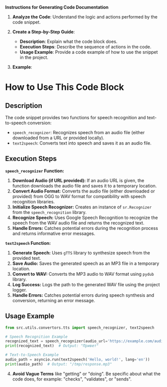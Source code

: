 **Instructions for Generating Code Documentation**

1. **Analyze the Code**: Understand the logic and actions performed by the code snippet.

2. **Create a Step-by-Step Guide**:
    - **Description**: Explain what the code block does.
    - **Execution Steps**: Describe the sequence of actions in the code.
    - **Usage Example**: Provide a code example of how to use the snippet in the project.

3. **Example**:

How to Use This Code Block
=========================================================================================

Description
-------------------------
The code snippet provides two functions for speech recognition and text-to-speech conversion:

- `speech_recognizer`: Recognizes speech from an audio file (either downloaded from a URL or provided locally).
- `text2speech`: Converts text into speech and saves it as an audio file.

Execution Steps
-------------------------
**`speech_recognizer` Function:**

1. **Download Audio (if URL provided):** If an audio URL is given, the function downloads the audio file and saves it to a temporary location.
2. **Convert Audio Format:** Converts the audio file (either downloaded or provided) from OGG to WAV format for compatibility with speech recognition libraries.
3. **Initialize Speech Recognizer:** Creates an instance of `sr.Recognizer` from the `speech_recognition` library.
4. **Recognize Speech:** Uses Google Speech Recognition to recognize the speech from the WAV audio file and returns the recognized text.
5. **Handle Errors:** Catches potential errors during the recognition process and returns informative error messages.

**`text2speech` Function:**

1. **Generate Speech:** Uses `gTTS` library to synthesize speech from the provided text.
2. **Save Audio:** Saves the generated speech as an MP3 file in a temporary location.
3. **Convert to WAV:** Converts the MP3 audio to WAV format using `pydub` library.
4. **Log Success:** Logs the path to the generated WAV file using the project logger.
5. **Handle Errors:** Catches potential errors during speech synthesis and conversion, returning an error message.


Usage Example
-------------------------

```python
from src.utils.convertors.tts import speech_recognizer, text2speech

# Speech Recognition Example
recognized_text = speech_recognizer(audio_url='https://example.com/audio.ogg')
print(recognized_text)  # Output: "Привет"

# Text-to-Speech Example
audio_path = asyncio.run(text2speech('Hello, world!', lang='en'))
print(audio_path)  # Output: "/tmp/response.mp3"
```

4. **Avoid Vague Terms** like "getting" or "doing". Be specific about what the code does, for example: "checks", "validates", or "sends".